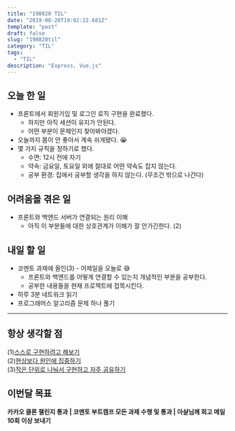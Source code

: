 ```yaml
---
title: "190820 TIL"
date: "2019-08-20T19:02:22.681Z"
template: "post"
draft: false
slug: "190820til"
category: "TIL"
tags:
  - "TIL"
description: "Express, Vue.js"
---
```


## 오늘 한 일

- 프론트에서 회원가입 및 로그인 로직 구현을 완료했다.
  - 하지만 아직 세션이 유지가 안된다.
  - 어떤 부분이 문제인지 찾아봐야겠다.
- 오늘까지 몸이 안 좋아서 계속 쉬게됐다. 😭
- 몇 가지 규칙을 정하기로 했다.
  - 수면: 12시 전에 자기
  - 약속: 금요일, 토요일 외에 절대로 어떤 약속도 잡지 않는다.
  - 공부 환경: 집에서 공부할 생각을 하지 않는다. (무조건 밖으로 나간다)

## 어려움을 겪은 일

- 프론트와 백엔드 서버가 연결되는 원리 이해
  - 아직 이 부분들에 대한 상호관계가 이해가 잘 안가긴한다. (2)

## 내일 할 일

- 코멘토 과제에 올인(3) - 어제일을 오늘로 😅
  - 프론트와 백엔드를 어떻게 연결할 수 있는지 개념적인 부분을 공부한다.
  - 공부한 내용들을 현재 프로젝트에 접목시킨다.
- 하루 3분 네트워크 읽기
- 프로그래머스 알고리즘 문제 하나 풀기

---



## 항상 생각할 점

(1)<u>스스로 구현하려고 해보기</u> <br>(2)<u>현상보다 원인에 집중하기</u> <br>(3)<u>작은 단위로 나눠서 구현하고 자주 공유하기</u>



## 이번달 목표

**카카오 클론 챌린지 통과 | 코멘토 부트캠프 모든 과제 수행 및 통과 | 아샬님께 회고 메일 10회 이상 보내기**

